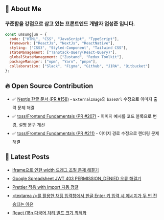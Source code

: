 
## 👋 About Me

### 꾸준함을 강점으로 삼고 있는 프론트엔드 개발자 엄성준 입니다.

```javascript
const umsungjun = {
  code: ["HTML", "CSS", "JavaScript", "TypeScript"],
  framework: ["ReactJs", "NextJs", "ReactNative"],
  styling: ["CSS3", "Styled-Component", "Tailwind CSS"],
  stateManagement: ["TanStack-Query(React-Query)"],
  globalStateManagement: ["Zustand", "Redux Toolkit"],
  packageManager: ["npm", "Yarn", "pnpm"],
  collaboration: ["Slack", "Figma", "Github", "JIRA", "Bitbucket"]
};
```

## 🔥 Open Source Contribution
<ul style="line-height: 2; max-height: 10rem; overflow-y: scroll;">
<li>✅ <a href="https://github.com/luciancah/nextjs-ko/pull/158">Nextjs 한글 문서 (PR #158)</a> - <code>ExternalImage</code>의 <code>baseUrl</code> 수정으로 이미지 출력 문제 해결</li>
  <li>✅ <a href="https://github.com/toss/frontend-fundamentals/pull/207">toss/Frontend Fundamentals (PR #207)</a> - 이미지 예시를 코드 블록으로 변경, 설명 문구 개선</li>
  <li>✅ <a href="https://github.com/toss/frontend-fundamentals/pull/211">toss/Frontend Fundamentals (PR #211)</a> - 이미지 경로 수정으로 렌더링 문제 해결</li>
  <li>✅ <a href="https://github.com/NaverPayDev/hidash/pull/250">NaverPayDev/hidash (PR #250)</a> - README의 CI 배지 URL 수정</li>
  <li>✅ <a href="https://github.com/NaverPayDev/hidash/pull/252">NaverPayDev/hidash (PR #252)</a> - <code>isArray</code> 함수 테스트 및 벤치마크 추가</li>
  <li>✅ <a href="https://github.com/toss/es-toolkit/pull/1159">toss/es-toolkit (PR #1159)</a> - <code>ary</code> 함수 벤치마크 추가</li>
  <li>✅ <a href="https://github.com/NaverPayDev/hidash/pull/253">NaverPayDev/hidash (PR #253)</a> - <code>isFunction</code> 함수 벤치마크 추가</li>
  <li>✅ <a href="https://github.com/NaverPayDev/hidash/pull/254">NaverPayDev/hidash (PR #254)</a> - <code>before</code> 함수 벤치마크 추가</li>
  <li>✅ <a href="https://github.com/NaverPayDev/hidash/pull/262">NaverPayDev/hidash (PR #262)</a> - <code>first</code> 함수 벤치마크 추가</li>
  <li>✅ <a href="https://github.com/NaverPayDev/hidash/pull/265">NaverPayDev/hidash (PR #265)</a> - <code>isMap</code> 함수 테스트 및 벤치마크 추가</li>
  <li>✅ <a href="https://github.com/NaverPayDev/hidash/pull/268">NaverPayDev/hidash (PR #268)</a> - <code>last</code> 함수 벤치마크 추가</li>
  <li>✅ <a href="https://github.com/hamsurang/react-ko-form/pull/100">React Hook Form 한글 문서 (PR #100)</a> - 중복된 <code>&lt;Component {...pageProps} /&gt;</code> 제거로 중복 렌더링 문제 해결</li>
  <li>✅ <a href="https://github.com/NaverPayDev/hidash/pull/270">NaverPayDev/hidash (PR #270)</a> - <code>isNumber</code> 함수 벤치마크 추가</li>
  <li>✅ <a href="https://github.com/NaverPayDev/hidash/pull/271">NaverPayDev/hidash (PR #271)</a> - <code>reverse</code> 함수 벤치마크 추가</li>
  <li>✅ <a href="https://github.com/NaverPayDev/hidash/pull/272">NaverPayDev/hidash (PR #272)</a> - <code>once</code> 함수 JSDoc 및 벤치마크 추가</li>
  <li>✅ <a href="https://github.com/toss/es-toolkit/pull/1197">toss/es-toolkit (PR #1197)</a> - <code>identity</code> 함수 벤치마크 추가</li>
  <li>✅ <a href="https://github.com/NaverPayDev/hidash/pull/277">NaverPayDev/hidash (PR #277)</a> - <code>isError</code> 함수 JSDoc 및 벤치마크 추가</li>
  <li>✅ <a href="https://github.com/ssi02014/react-query-tutorial/pull/41">react-query-tutorial (PR #41)</a> - 문체 변경 및 <code>cacheTime</code> 초기화 내용 추가</li>
  <li>✅ <a href="https://github.com/toss/es-toolkit/pull/1273">toss/es-toolkit (PR #1273)</a> - <code>take</code> 함수 JSDoc 및 벤치마크 추가</li>
  <li>✅ <a href="https://github.com/daangn/stackflow/pull/603">daangn/stackflow (PR #603)</a> - <code>ActivityComponentType</code>에 <code>import type</code> 적용으로 런타임 에러 방지</li>
</ul>

## 📝 Latest Posts
<ul style='line-height: 2;'><li><a href=https://developer-sungjun.tistory.com/entry/iframe%EC%9C%BC%EB%A1%9C-%EC%9D%B8%ED%95%9C-width-%EB%93%9C%EB%9E%98%EA%B7%B8-%EC%A1%B0%EC%A0%88-%EB%AC%B8%EC%A0%9C-%ED%95%B4%EA%B2%B0%EA%B8%B0 target="_blank">iframe으로 인한 width 드래그 조절 문제 해결기</a></li><li><a href=https://developer-sungjun.tistory.com/entry/Google-Spreadsheet-JWT-403-PERMISSIONDENIED-%EC%98%A4%EB%A5%98-%ED%95%B4%EA%B2%B0%EA%B8%B0 target="_blank">Google Spreadsheet JWT 403 PERMISSION_DENIED 오류 해결기</a></li><li><a href=https://developer-sungjun.tistory.com/entry/Prettier-%EC%A0%81%EC%9A%A9-with-Import-%EC%9E%90%EB%8F%99-%EC%A0%95%EB%A0%AC target="_blank">Prettier 적용 with Import 자동 정렬</a></li><li><a href=https://developer-sungjun.tistory.com/entry/textarea-%EB%A5%BC-%ED%99%9C%EC%9A%A9%ED%95%9C-%EC%B1%84%ED%8C%85-%EC%9E%85%EB%A0%A5%EC%B0%BD%EC%97%90%EC%84%9C-%ED%95%9C%EA%B8%80-Enter-%ED%82%A4-%EC%9E%85%EB%A0%A5-%EC%8B%9C-%EB%A9%94%EC%8B%9C%EC%A7%80%EA%B0%80-%EB%91%90-%EB%B2%88-%EC%A0%84%EC%86%A1%EB%90%98%EB%8A%94-%EC%9D%B4%EC%9C%A0 target="_blank">&lt;textarea /&gt;를 활용한 채팅 입력창에서 한글 Enter 키 입력 시 메시지가 두 번 전송되는 이유</a></li><li><a href=https://developer-sungjun.tistory.com/entry/React-i18n-%EB%8B%A4%EA%B5%AD%EC%96%B4-%EC%B2%98%EB%A6%AC-%EB%B9%8C%EB%93%9C-%ED%81%AC%EA%B8%B0-%EC%B5%9C%EC%A0%81%ED%99%94 target="_blank">React i18n 다국어 처리 빌드 크기 최적화</a></li></ul>